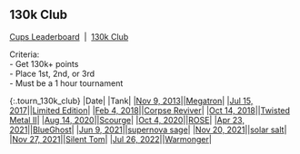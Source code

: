 
## 130k Club

<p><a href="https://tankpit-analytics.github.io/cups-leaderboard">Cups Leaderboard</a>&nbsp;&nbsp;|&nbsp;&nbsp;<a href="https://tankpit-analytics.github.io/130k-club">130k Club</a></p>

<p id="tourn_130k_club_criteria"><span id="criteria_bold">Criteria:</span><br />- Get 130k+ points<br />- Place 1st, 2nd, or 3rd<br />- Must be a 1 hour tournament</p>

{:.tourn_130k_club}
|<span class="tourn_130k_club_date">Date</span>|<span class="cup">&nbsp;</span>|<span class="tank_col">Tank</span>|
|<a target="_blank" href="https://tankpit.com/tournament_results/?tid=168">Nov 9, 2013</a>|<span class="awards-container"><span class="awards-sprite a5-2"></span></span>|<a target="_blank" href="https://tankpit.com/tank_profile/?tank_id=9389"><span class="blue">Megatron</span><span class="awards-container"><span class="awards-sprite a0-3"></span><span class="awards-sprite a1-3"></span><span class="awards-sprite a2-2"></span><span class="awards-sprite a3-3"></span><span class="awards-sprite a4-3"></span><span class="awards-sprite a5-3"></span><span class="awards-sprite a7-1"></span><span class="awards-sprite a8-1"></span></span></a>|
|<a target="_blank" href="https://tankpit.com/tournament_results/?tid=888">Jul 15, 2017</a>|<span class="awards-container"><span class="awards-sprite a5-3"></span></span>|<a target="_blank" href="https://tankpit.com/tank_profile/?tank_id=11644"><span class="orange">Limited Edition</span><span class="awards-container"><span class="awards-sprite a0-3"></span><span class="awards-sprite a1-3"></span><span class="awards-sprite a2-1"></span><span class="awards-sprite a3-2"></span><span class="awards-sprite a5-2"></span><span class="awards-sprite a8-1"></span></span></a>|
|<a target="_blank" href="https://tankpit.com/tournament_results/?tid=1062">Feb 4, 2018</a>|<span class="awards-container"><span class="awards-sprite a5-3"></span></span>|<a target="_blank" href="https://tankpit.com/tank_profile/?tank_id=70106"><span class="red">Corpse Reviver</span><span class="awards-container"><span class="awards-sprite a0-3"></span><span class="awards-sprite a1-2"></span><span class="awards-sprite a2-2"></span><span class="awards-sprite a3-1"></span><span class="awards-sprite a4-3"></span><span class="awards-sprite a5-3"></span><span class="awards-sprite a6-1"></span><span class="awards-sprite a7-1"></span></span></a>|
|<a target="_blank" href="https://tankpit.com/tournament_results/?tid=1242">Oct 14, 2018</a>|<span class="awards-container"><span class="awards-sprite a5-2"></span></span>|<a target="_blank" href="https://tankpit.com/tank_profile/?tank_id=30661"><span class="purple">Twisted Metal II</span><span class="awards-container"><span class="awards-sprite a0-3"></span><span class="awards-sprite a1-2"></span><span class="awards-sprite a2-3"></span><span class="awards-sprite a3-3"></span><span class="awards-sprite a4-3"></span><span class="awards-sprite a5-2"></span><span class="awards-sprite a8-1"></span></span></a>|
|<a target="_blank" href="https://tankpit.com/tournament_results/?tid=1712">Aug 14, 2020</a>|<span class="awards-container"><span class="awards-sprite a5-1"></span></span>|<a target="_blank" href="https://tankpit.com/tank_profile/?tank_id=827"><span class="purple">Scourge</span><span class="awards-container"><span class="awards-sprite a0-3"></span><span class="awards-sprite a1-3"></span><span class="awards-sprite a2-3"></span><span class="awards-sprite a3-3"></span><span class="awards-sprite a4-3"></span><span class="awards-sprite a5-3"></span><span class="awards-sprite a7-1"></span><span class="awards-sprite a8-1"></span></span></a>|
|<a target="_blank" href="https://tankpit.com/tournament_results/?tid=1742">Oct 4, 2020</a>|<span class="awards-container"><span class="awards-sprite a5-2"></span></span>|<a target="_blank" href="https://tankpit.com/tank_profile/?tank_id=45863"><span class="red">ROSE</span><span class="awards-container"><span class="awards-sprite a0-3"></span><span class="awards-sprite a1-2"></span><span class="awards-sprite a2-3"></span><span class="awards-sprite a3-3"></span><span class="awards-sprite a4-3"></span><span class="awards-sprite a5-2"></span><span class="awards-sprite a7-1"></span><span class="awards-sprite a8-1"></span></span></a>|
|<a target="_blank" href="https://tankpit.com/tournament_results/?tid=1857">Apr 23, 2021</a>|<span class="awards-container"><span class="awards-sprite a5-1"></span></span>|<a target="_blank" href="https://tankpit.com/tank_profile/?tank_id=539"><span class="blue">BlueGhost</span><span class="awards-container"><span class="awards-sprite a0-3"></span><span class="awards-sprite a1-3"></span><span class="awards-sprite a2-3"></span><span class="awards-sprite a3-3"></span><span class="awards-sprite a4-3"></span><span class="awards-sprite a5-1"></span><span class="awards-sprite a6-1"></span></span></a>|
|<a target="_blank" href="https://tankpit.com/tournament_results/?tid=1883">Jun 9, 2021</a>|<span class="awards-container"><span class="awards-sprite a5-2"></span></span>|<a target="_blank" href="https://tankpit.com/tank_profile/?tank_id=34871"><span class="purple">supernova sage</span><span class="awards-container"><span class="awards-sprite a0-3"></span><span class="awards-sprite a1-3"></span><span class="awards-sprite a2-3"></span><span class="awards-sprite a3-3"></span><span class="awards-sprite a4-3"></span><span class="awards-sprite a5-2"></span><span class="awards-sprite a8-1"></span></span></a>|
|<a target="_blank" href="https://tankpit.com/tournament_results/?tid=1977">Nov 20, 2021</a>|<span class="awards-container"><span class="awards-sprite a5-1"></span></span>|<a target="_blank" href="https://tankpit.com/tank_profile/?tank_id=35146"><span class="purple">solar salt</span><span class="awards-container"><span class="awards-sprite a0-3"></span><span class="awards-sprite a1-2"></span><span class="awards-sprite a2-2"></span><span class="awards-sprite a3-2"></span><span class="awards-sprite a4-3"></span><span class="awards-sprite a5-2"></span></span></a>|
|<a target="_blank" href="https://tankpit.com/tournament_results/?tid=1982">Nov 27, 2021</a>|<span class="awards-container"><span class="awards-sprite a5-1"></span></span>|<a target="_blank" href="https://tankpit.com/tank_profile/?tank_id=81780"><span class="blue">Silent Tom</span><span class="awards-container"><span class="awards-sprite a5-2"></span></span></a>|
|<a target="_blank" href="https://tankpit.com/tournament_results/?tid=2130">Jul 26, 2022</a>|<span class="awards-container"><span class="awards-sprite a5-3"></span></span>|<a target="_blank" href="https://tankpit.com/tank_profile/?tank_id=85041"><span class="blue">Warmonger</span><span class="awards-container"><span class="awards-sprite a0-3"></span><span class="awards-sprite a3-2"></span><span class="awards-sprite a4-3"></span><span class="awards-sprite a5-1"></span><span class="awards-sprite a7-1"></span><span class="awards-sprite a8-1"></span></span></a>|
